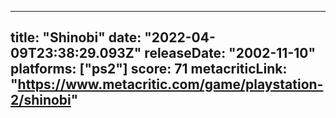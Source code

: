 
---
title: "Shinobi"
date: "2022-04-09T23:38:29.093Z"
releaseDate: "2002-11-10"
platforms: ["ps2"]
score: 71
metacriticLink: "https://www.metacritic.com/game/playstation-2/shinobi"
---
